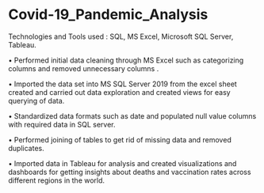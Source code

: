 # Covid-19_Pandemic_Analysis

Technologies and Tools used : SQL, MS Excel, Microsoft SQL Server, Tableau.

•	Performed initial data cleaning through MS Excel such as categorizing columns and removed unnecessary columns .

•	Imported the data set into MS SQL Server 2019 from the excel sheet created and carried out data exploration and created views for easy querying of data.

•	Standardized data formats such as date and populated null value columns with required data in SQL server.

•	Performed joining of tables to get rid of missing data and removed duplicates.

•	Imported data in Tableau for analysis and created visualizations and dashboards for getting insights about deaths and vaccination rates across different regions in the world.
